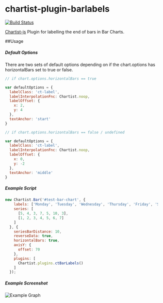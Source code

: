 # chartist-plugin-barlabels

[![Build Status](https://travis-ci.org/mtgibbs/chartist-plugin-barlabels.svg?branch=master)](https://travis-ci.org/mtgibbs/chartist-plugin-barlabels)

[Chartist-js](https://github.com/gionkunz/chartist-js) Plugin for labelling the end of bars in Bar Charts.


##Usage

##### Default Options

There are two sets of default options depending on if the chart.options has horizontalBars set to true or false.

```javascript
// if chart.options.horizontalBars == true

var defaultOptions = {
  labelClass: 'ct-label',
  labelInterpolationFnc: Chartist.noop,
  labelOffset: {
    x: 2,
    y: 4
  },
  textAnchor: 'start'
}
```

```javascript
// if chart.options.horizontalBars == false / undefined

var defaultOptions = {
  labelClass: 'ct-label',
  labelInterpolationFnc: Chartist.noop,
  labelOffset: {
    x: 0,
    y: -2
  },
  textAnchor: 'middle'
}
```

##### Example Script

```javascript
new Chartist.Bar('#test-bar-chart', {
    labels: ['Monday', 'Tuesday', 'Wednesday', 'Thursday', 'Friday', 'Saturday', 'Sunday'],
    series: [
      [5, 4, 3, 7, 5, 10, 3],
      [1, 2, 3, 4, 5, 6, 7]
    ]
  }, {
    seriesBarDistance: 10,
    reverseData: true,
    horizontalBars: true,
    axisY: {
      offset: 70
    },
    plugins: [
      Chartist.plugins.ctBarLabels()
    ]
  });
```

##### Example Screenshot
![Example Graph](http://i.imgur.com/RJcOkJM.png)
